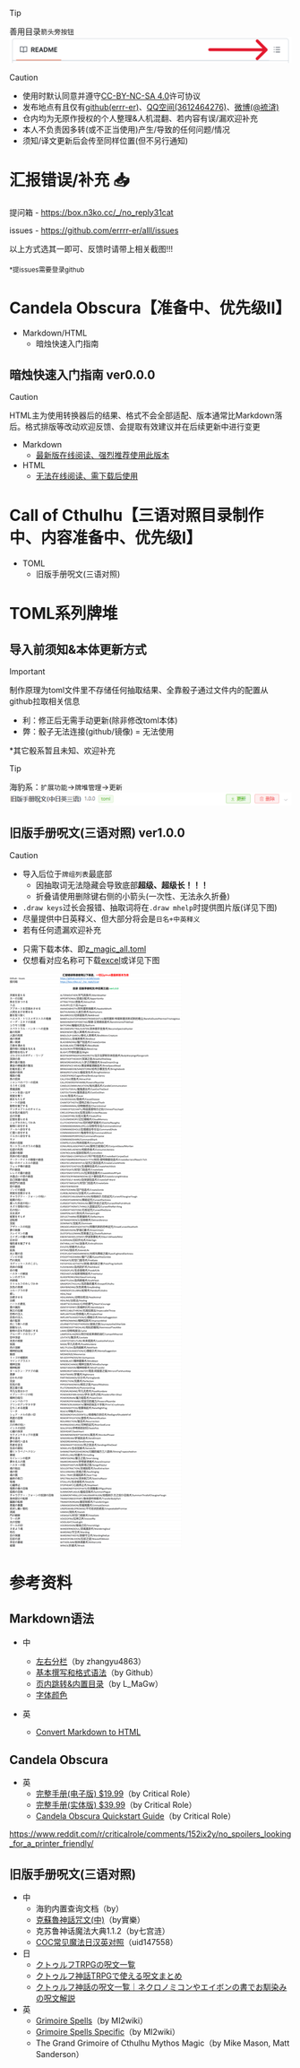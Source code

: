 > [!TIP]
> 善用目录`箭头旁按钮`![](https://github.com/errrr-er/alll/blob/main/readme_pic/readme_lists_pointout.png?raw=true)

> [!CAUTION]
> - 使用时默认同意并遵守[CC-BY-NC-SA 4.0](https://creativecommons.org/licenses/by-nc-sa/4.0/deed.zh-hans)许可协议
> - 发布地点有且仅有[github(errr-er)](https://github.com/errrr-er/alll)、[QQ空间(3612464276)](https://user.qzone.qq.com/3612464276)、[微博(@裗浳)](https://m.weibo.cn/u/7850658576?luicode=10000011&lfid=1005056364573448)
> - 仓内均为无原作授权的个人整理&人机混翻、若内容有误/漏欢迎补充
> - 本人不负责因多转(或不正当使用)产生/导致的任何问题/情况
> - 须知/译文更新后会传至同样位置(但不另行通知)

# 汇报错误/补充 :inbox_tray:

提问箱 - https://box.n3ko.cc/_/no_reply31cat

issues - https://github.com/errrr-er/alll/issues

以上方式选其一即可、反馈时请带上相关截图!!!

<sub>*提issues需要登录github</sub>

# Candela Obscura【准备中、优先级II】

- Markdown/HTML
    - 暗烛快速入门指南

## 暗烛快速入门指南 ver0.0.0

> [!CAUTION]
> HTML主为使用转换器后的结果、格式不会全部适配、版本通常比Markdown落后。格式排版等改动欢迎反馈、会提取有效建议并在后续更新中进行变更

- Markdown
    - [最新版在线阅读、强烈推荐使用此版本](https://github.com/errrr-er/alll/blob/main/candela_obscura/candela_obscura_qsg.md)
- HTML
    - [无法在线阅读、需下载后使用](https://github.com/errrr-er/alll/blob/main/candela_obscura/candela_obscura_qsg.html)

# Call of Cthulhu【三语对照目录制作中、内容准备中、优先级I】

- TOML
    - 旧版手册呪文(三语对照)

# TOML系列牌堆

## 导入前须知&本体更新方式

> [!IMPORTANT]
> 制作原理为toml文件里不存储任何抽取结果、全靠骰子通过文件内的配置从github拉取相关信息
> - 利：修正后无需手动更新(除非修改toml本体)
> - 弊：骰子无法连接(github/镜像) = 无法使用

*其它骰系暂且未知、欢迎补充

> [!TIP]
> 海豹系：`扩展功能`->`牌堆管理`->`更新`![](https://github.com/errrr-er/alll/blob/main/readme_pic/sealdice_update_example.png?raw=true)

## 旧版手册呪文(三语对照) ver1.0.0

> [!CAUTION]
> - 导入后位于`牌组列表`最底部
>   - 因抽取词无法隐藏会导致底部**超级、超级长！！！**
>   - 折叠请使用删除键右侧的小箭头(一次性、无法永久折叠)
> - `.draw keys`过长会报错、抽取词将在`.draw mhelp`时提供图片版(详见下图)
> - 尽量提供中日英释义、但大部分将会是`日名+中英释义`
> - 若有任何遗漏欢迎补充

- 只需下载本体、即[z_magic_all.toml](https://github.com/errrr-er/alll/blob/main/call_of_cthulhu/magic/CJE/z_magic_all.toml)
- 仅想看对应名称可下载[excel](https://github.com/errrr-er/alll/blob/main/call_of_cthulhu/magic/CJE/%E6%97%A7%E7%89%88%E6%89%8B%E5%86%8C%E5%91%AA%E6%96%87_%E4%BB%85%E5%90%8D%E7%A7%B0.xlsx)或详见下图

![](https://github.com/errrr-er/alll/blob/main/readme_pic/magic_all.png?raw=true)

# 参考资料

## Markdown语法

- 中
    - [左右分栏](https://blog.csdn.net/zhangyu4863/article/details/83504008)（by zhangyu4863）
    - [基本撰写和格式语法](https://docs.github.com/zh/get-started/writing-on-github/getting-started-with-writing-and-formatting-on-github/basic-writing-and-formatting-syntax)（by Github）
    - [页内跳转&内置目录](https://blog.csdn.net/qq_38276669/article/details/86748936)（by L_MaGw）
    - [字体颜色](https://blog.csdn.net/heimu24/article/details/81189700)

- 英
    - [Convert Markdown to HTML](https://markdowntohtml.com/)

## Candela Obscura

- 英
    - [完整手册(电子版) $19.99](https://shop.critrole.com/collections/books/products/candela-obscura-core-rulebook-pdf)（by Critical Role）
    - [完整手册(实体版) $39.99](https://shop.critrole.com/products/candela-obscura-core-rulebook)（by Critical Role）
    - [Candela Obscura Quickstart Guide](https://shop.critrole.com/products/candela-obscura-quickstart-guide)（by Critical Role）

https://www.reddit.com/r/criticalrole/comments/152ix2y/no_spoilers_looking_for_a_printer_friendly/

## 旧版手册呪文(三语对照)

- 中
    - 海豹内置查询文档（by）
    - [克蘇魯神話咒文(中)](https://home.gamer.com.tw/creationDetail.php?sn=4140071)（by實樂）
    - 克苏鲁神话魔法大典1.1.2（by七宫涟）
    - [COC常见魔法日汉英对照](https://www.bilibili.com/opus/853115006210801681)（uid147558）
- 日
    - [クトゥルフTRPGの呪文一覧](https://trpg-yaruo.com/jyumon/)
    - [クトゥルフ神話TRPGで使える呪文まとめ](https://boardgame-blog.com/cthulhu-spell/)
    - [クトゥルフ神話の呪文一覧｜ネクロノミコンやエイボンの書でお馴染みの呪文解説](https://trpg-japan.com/call_of_cthulhu/coc-basic/cthulhu-mythos-spell-list/)
- 英
    - [Grimoire Spells](http://www.gubaba.org/mi2/wiki/index.php/Grimoire_Spells)（by MI2wiki）
    - [Grimoire Spells Specific](http://www.gubaba.org/mi2/wiki/index.php/Grimoire_Spells_Specific)（by MI2wiki）
    - The Grand Grimoire of Cthulhu Mythos Magic（by Mike Mason, Matt Sanderson）
